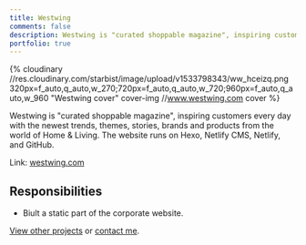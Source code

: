 ```yaml
---
title: Westwing
comments: false
description: Westwing is "curated shoppable magazine", inspiring customers every day with the newest trends, themes, stories, brands and products from the world of Home & Living. The website runs on Hexo, Netlify CMS, Netlify, and GitHub.
portfolio: true
---
```


{% cloudinary //res.cloudinary.com/starbist/image/upload/v1533798343/ww_hceizq.png 320px=f_auto,q_auto,w_270;720px=f_auto,q_auto,w_720;960px=f_auto,q_auto,w_960 "Westwing cover" cover-img //www.westwing.com cover %}

Westwing is "curated shoppable magazine", inspiring customers every day with the newest trends, themes, stories, brands and products from the world of Home & Living. The website runs on Hexo, Netlify CMS, Netlify, and GitHub.

Link: [westwing.com](//www.westwing.com)

## Responsibilities

- Biult a static part of the corporate website.

[View other projects](/portfolio/) or [contact me](/about-me/).
